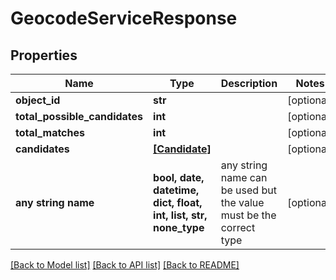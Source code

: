 # GeocodeServiceResponse


## Properties
Name | Type | Description | Notes
------------ | ------------- | ------------- | -------------
**object_id** | **str** |  | [optional] 
**total_possible_candidates** | **int** |  | [optional] 
**total_matches** | **int** |  | [optional] 
**candidates** | [**[Candidate]**](Candidate.md) |  | [optional] 
**any string name** | **bool, date, datetime, dict, float, int, list, str, none_type** | any string name can be used but the value must be the correct type | [optional]

[[Back to Model list]](../README.md#documentation-for-models) [[Back to API list]](../README.md#documentation-for-api-endpoints) [[Back to README]](../README.md)


